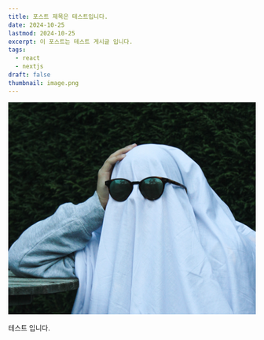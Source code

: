 ```yaml
---
title: 포스트 제목은 테스트입니다.
date: 2024-10-25
lastmod: 2024-10-25
excerpt: 이 포스트는 테스트 게시글 입니다.
tags:
  - react
  - nextjs
draft: false
thumbnail: image.png
---
```

![](./images/ghost.jpeg)

테스트 입니다.